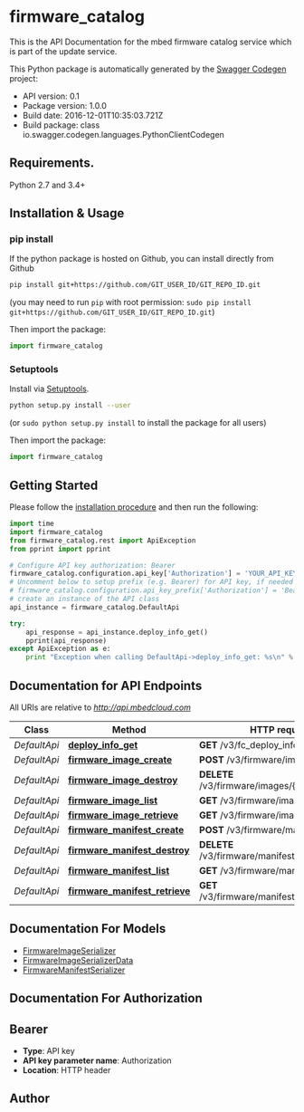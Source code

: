 # firmware_catalog
This is the API Documentation for the mbed firmware catalog service which is part of the update service.

This Python package is automatically generated by the [Swagger Codegen](https://github.com/swagger-api/swagger-codegen) project:

- API version: 0.1
- Package version: 1.0.0
- Build date: 2016-12-01T10:35:03.721Z
- Build package: class io.swagger.codegen.languages.PythonClientCodegen

## Requirements.

Python 2.7 and 3.4+

## Installation & Usage
### pip install

If the python package is hosted on Github, you can install directly from Github

```sh
pip install git+https://github.com/GIT_USER_ID/GIT_REPO_ID.git
```
(you may need to run `pip` with root permission: `sudo pip install git+https://github.com/GIT_USER_ID/GIT_REPO_ID.git`)

Then import the package:
```python
import firmware_catalog 
```

### Setuptools

Install via [Setuptools](http://pypi.python.org/pypi/setuptools).

```sh
python setup.py install --user
```
(or `sudo python setup.py install` to install the package for all users)

Then import the package:
```python
import firmware_catalog
```

## Getting Started

Please follow the [installation procedure](#installation--usage) and then run the following:

```python
import time
import firmware_catalog
from firmware_catalog.rest import ApiException
from pprint import pprint

# Configure API key authorization: Bearer
firmware_catalog.configuration.api_key['Authorization'] = 'YOUR_API_KEY'
# Uncomment below to setup prefix (e.g. Bearer) for API key, if needed
# firmware_catalog.configuration.api_key_prefix['Authorization'] = 'Bearer'
# create an instance of the API class
api_instance = firmware_catalog.DefaultApi

try:
    api_response = api_instance.deploy_info_get()
    pprint(api_response)
except ApiException as e:
    print "Exception when calling DefaultApi->deploy_info_get: %s\n" % e

```

## Documentation for API Endpoints

All URIs are relative to *http://api.mbedcloud.com*

Class | Method | HTTP request | Description
------------ | ------------- | ------------- | -------------
*DefaultApi* | [**deploy_info_get**](docs/DefaultApi.md#deploy_info_get) | **GET** /v3/fc_deploy_info | 
*DefaultApi* | [**firmware_image_create**](docs/DefaultApi.md#firmware_image_create) | **POST** /v3/firmware/images/ | 
*DefaultApi* | [**firmware_image_destroy**](docs/DefaultApi.md#firmware_image_destroy) | **DELETE** /v3/firmware/images/{image_id}/ | 
*DefaultApi* | [**firmware_image_list**](docs/DefaultApi.md#firmware_image_list) | **GET** /v3/firmware/images/ | 
*DefaultApi* | [**firmware_image_retrieve**](docs/DefaultApi.md#firmware_image_retrieve) | **GET** /v3/firmware/images/{image_id}/ | 
*DefaultApi* | [**firmware_manifest_create**](docs/DefaultApi.md#firmware_manifest_create) | **POST** /v3/firmware/manifests/ | 
*DefaultApi* | [**firmware_manifest_destroy**](docs/DefaultApi.md#firmware_manifest_destroy) | **DELETE** /v3/firmware/manifests/{manifest_id}/ | 
*DefaultApi* | [**firmware_manifest_list**](docs/DefaultApi.md#firmware_manifest_list) | **GET** /v3/firmware/manifests/ | 
*DefaultApi* | [**firmware_manifest_retrieve**](docs/DefaultApi.md#firmware_manifest_retrieve) | **GET** /v3/firmware/manifests/{manifest_id}/ | 


## Documentation For Models

 - [FirmwareImageSerializer](docs/FirmwareImageSerializer.md)
 - [FirmwareImageSerializerData](docs/FirmwareImageSerializerData.md)
 - [FirmwareManifestSerializer](docs/FirmwareManifestSerializer.md)


## Documentation For Authorization


## Bearer

- **Type**: API key
- **API key parameter name**: Authorization
- **Location**: HTTP header


## Author



